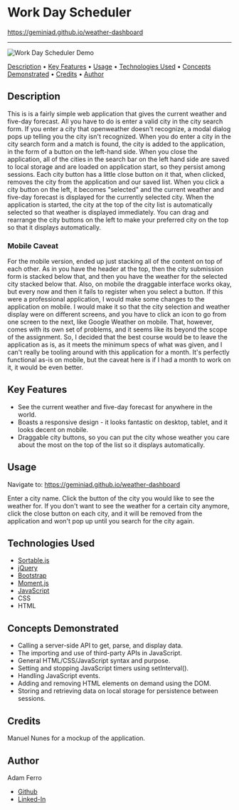 # Work Day Scheduler

<https://geminiad.github.io/weather-dashboard>

------------------------------------------------------

![Work Day Scheduler Demo](./assets/images/weather-dashboard-demo.gif)

<a href="#description">Description</a> •
<a href="#key-features">Key Features</a> •
<a href="#usage">Usage</a> •
<a href="#technologies-used">Technologies Used</a> •
<a href="#concepts-demonstrated">Concepts Demonstrated</a> •
<a href="#credits">Credits</a> •
<a href="#author">Author</a>

## Description

This is is a fairly simple web application that gives the current weather and five-day forecast. All you have to do is enter a valid city in the city search form. If you enter a city that openweather doesn't recognize, a modal dialog pops up telling you the city isn't recognized. When you do enter a city in the city search form and a match is found, the city is added to the application, in the form of a button on the left-hand side. When you close the application, all of the cities in the search bar on the left hand side are saved to local storage and are loaded on application start, so they persist among sessions. Each city button has a little close button on it that, when clicked, removes the city from the application and our saved list. When you click a city button on the left, it becomes "selected" and the current weather and five-day forecast is displayed for the currently selected city. When the application is started, the city at the top of the city list is automatically selected so that weather is displayed immediately. You can drag and rearrange the city buttons on the left to make your preferred city on the top so that it displays automatically.

### Mobile Caveat

For the mobile version, ended up just stacking all of the content on top of each other. As in you have the header at the top, then the city submission form is stacked below that, and then you have the weather for the selected city stacked below that. Also, on mobile the draggable interface works okay, but every now and then it fails to register when you select a button. If this were a professional application, I would make some changes to the application on mobile. I would make it so that the city selection and weather display were on different screens, and you have to click an icon to go from one screen to the next, like Google Weather on mobile. That, however, comes with its own set of problems, and it seems like its beyond the scope of the assignment. So, I decided that the best course would be to leave the application as is, as it meets the minimum specs of what was given, and I can't really be tooling around with this application for a month. It's perfectly functional as-is on mobile, but the caveat here is if I had a month to work on it, it would be even better.

## Key Features

- See the current weather and five-day forecast for anywhere in the world.
- Boasts a responsive design - it looks fantastic on desktop, tablet, and it looks decent on mobile.
- Draggable city buttons, so you can put the city whose weather you care about the most on the top of the list so it displays automatically.

## Usage

Navigate to: <https://geminiad.github.io/weather-dashboard>

Enter a city name. Click the button of the city you would like to see the weather for. If you don't want to see the weather for a certain city anymore, click the close button on each city, and it will be removed from the application and won't pop up until you search for the city again.

## Technologies Used

- [Sortable.js](https://github.com/SortableJS/Sortable)
- [jQuery](https://jquery.com/)
- [Bootstrap](https://getbootstrap.com/)
- [Moment.js](https://momentjs.com/)
- [JavaScript](https://www.javascript.com/)
- CSS
- HTML

## Concepts Demonstrated

- Calling a server-side API to get, parse, and display data.
- The importing and use of third-party APIs in JavaScript.
- General HTML/CSS/JavaScript syntax and purpose.
- Setting and stopping JavaScript timers using setInterval().
- Handling JavaScript events.
- Adding and removing HTML elements on demand using the DOM.
- Storing and retrieving data on local storage for persistence between sessions.

## Credits

Manuel Nunes for a mockup of the application.

## Author

Adam Ferro
- [Github](https://github.com/GeminiAd)
- [Linked-In](https://www.linkedin.com/in/adam-ferro)